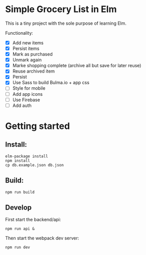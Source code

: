 # Simple Grocery List in Elm

This is a tiny project with the sole purpose of learning Elm.

Functionality:

- [X] Add new items
- [X] Persist items
- [X] Mark as purchased 
- [X] Unmark again
- [X] Marke shopping complete (archive all but save for later reuse)
- [X] Reuse archived item
- [X] Persist 
- [X] Use Sass to build Bulma.io + app css
- [ ] Style for mobile
- [ ] Add app icons
- [ ] Use Firebase
- [ ] Add auth

# Getting started

## Install:

    elm-package install
    npm install
    cp db.example.json db.json

## Build:

    npm run build

## Develop

First start the backend/api:

    npm run api &

Then start the webpack dev server:

    npm run dev


